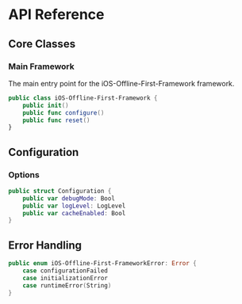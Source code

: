 # API Reference

## Core Classes

### Main Framework

The main entry point for the iOS-Offline-First-Framework framework.

```swift
public class iOS-Offline-First-Framework {
    public init()
    public func configure()
    public func reset()
}
```

## Configuration

### Options

```swift
public struct Configuration {
    public var debugMode: Bool
    public var logLevel: LogLevel
    public var cacheEnabled: Bool
}
```

## Error Handling

```swift
public enum iOS-Offline-First-FrameworkError: Error {
    case configurationFailed
    case initializationError
    case runtimeError(String)
}
